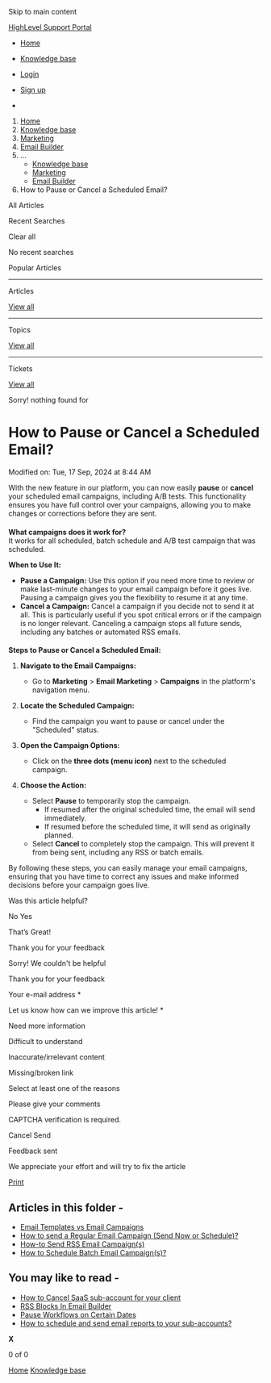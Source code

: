 Skip to main content

[ HighLevel Support Portal ](https://help.gohighlevel.com)

  * [ Home ](/support/home)
  * [ Knowledge base ](/support/solutions)

  * [Login](/support/login)
  * [Sign up](/support/signup)
  * 

  1. [Home](/support/home)
  2. [Knowledge base](/support/solutions)
  3. [Marketing](/support/solutions/48000449565)
  4. [Email Builder](/support/solutions/folders/48000676548)
  5. ... 
     * [Knowledge base](/support/solutions)
     * [Marketing](/support/solutions/48000449565)
     * [Email Builder](/support/solutions/folders/48000676548)
  6. How to Pause or Cancel a Scheduled Email?

All  Articles 

Recent Searches

Clear all

No recent searches

Popular Articles

* * *

Articles

[View all](/support/search/solutions)

* * *

Topics

[View all](/support/search/topics)

* * *

Tickets

[View all](/support/search/tickets)

Sorry! nothing found for   

# How to Pause or Cancel a Scheduled Email?

Modified on: Tue, 17 Sep, 2024 at 8:44 AM

With the new feature in our platform, you can now easily **pause** or **cancel** your scheduled email campaigns, including A/B tests. This functionality ensures you have full control over your campaigns, allowing you to make changes or corrections before they are sent.

####   
**What campaigns does it work for?**  
It works for all scheduled, batch schedule and A/B test campaign that was scheduled.   
  
**When to Use It:**

  * **Pause a Campaign:** Use this option if you need more time to review or make last-minute changes to your email campaign before it goes live. Pausing a campaign gives you the flexibility to resume it at any time.
  * **Cancel a Campaign:** Cancel a campaign if you decide not to send it at all. This is particularly useful if you spot critical errors or if the campaign is no longer relevant. Canceling a campaign stops all future sends, including any batches or automated RSS emails.

####   
  
**Steps to Pause or Cancel a Scheduled Email:**

  1. **Navigate to the Email Campaigns:**

     * Go to **Marketing** > **Email Marketing** > **Campaigns** in the platform's navigation menu.
  2. **Locate the Scheduled Campaign:**

     * Find the campaign you want to pause or cancel under the "Scheduled" status.
  3. **Open the Campaign Options:**

     * Click on the **three dots (menu icon)** next to the scheduled campaign.
  4. **Choose the Action:**

     * Select **Pause** to temporarily stop the campaign.
       * If resumed after the original scheduled time, the email will send immediately.
       * If resumed before the scheduled time, it will send as originally planned.
     * Select **Cancel** to completely stop the campaign. This will prevent it from being sent, including any RSS or batch emails.

By following these steps, you can easily manage your email campaigns, ensuring that you have time to correct any issues and make informed decisions before your campaign goes live.

Was this article helpful?

No  Yes 

That’s Great!

Thank you for your feedback

Sorry! We couldn't be helpful

Thank you for your feedback

Your e-mail address *

Let us know how can we improve this article! *

Need more information 

Difficult to understand 

Inaccurate/irrelevant content 

Missing/broken link 

Select at least one of the reasons 

Please give your comments 

CAPTCHA verification is required. 

Cancel  Send 

Feedback sent

We appreciate your effort and will try to fix the article

[Print](javascript:print\(\))

## Articles in this folder -

  * [Email Templates vs Email Campaigns](/support/solutions/articles/48001215255-email-templates-vs-email-campaigns)
  * [How to send a Regular Email Campaign (Send Now or Schedule)?](/support/solutions/articles/48001215263-how-to-send-a-regular-email-campaign-send-now-or-schedule-)
  * [How-to Send RSS Email Campaign(s)](/support/solutions/articles/48001215372-how-to-send-rss-email-campaign-s-)
  * [How to Schedule Batch Email Campaign(s)?](/support/solutions/articles/48001215379-how-to-schedule-batch-email-campaign-s-)

## You may like to read -

  * [How to Cancel SaaS sub-account for your client](/support/solutions/articles/48001216453-how-to-cancel-saas-sub-account-for-your-client)
  * [RSS Blocks In Email Builder](/support/solutions/articles/48001201780-rss-blocks-in-email-builder)
  * [Pause Workflows on Certain Dates](/support/solutions/articles/155000003850-pause-workflows-on-certain-dates)
  * [How to schedule and send email reports to your sub-accounts?](/support/solutions/articles/48001236324-how-to-schedule-and-send-email-reports-to-your-sub-accounts-)

**X**

0 of 0 []()

[Home](/support/home) [Knowledge base](/support/solutions)
